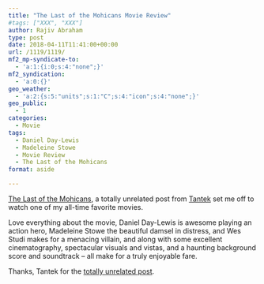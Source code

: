 ```yaml
---
title: "The Last of the Mohicans Movie Review"
#tags: ["XXX", "XXX"]
author: Rajiv Abraham
type: post
date: 2018-04-11T11:41:00+00:00
url: /1119/1119/
mf2_mp-syndicate-to:
  - 'a:1:{i:0;s:4:"none";}'
mf2_syndication:
  - 'a:0:{}'
geo_weather:
  - 'a:2:{s:5:"units";s:1:"C";s:4:"icon";s:4:"none";}'
geo_public:
  - 1
categories:
  - Movie
tags:
  - Daniel Day-Lewis
  - Madeleine Stowe
  - Movie Review
  - The Last of the Mohicans
format: aside

---
```

<a href="https://www.imdb.com/title/tt0104691/" target="_blank" rel="noopener">The Last of the Mohicans</a>, a totally unrelated post from <a href="https://micro.blog/t" target="_blank" rel="noopener">Tantek</a> set me off to watch one of my all-time favorite movies.

Love everything about the movie, Daniel Day-Lewis is awesome playing an action hero, Madeleine Stowe the beautiful damsel in distress, and Wes Studi makes for a menacing villain, and along with some excellent cinematography, spectacular visuals and vistas, and a haunting background score and soundtrack &#8211; all make for a truly enjoyable fare.

Thanks, Tantek for the <a href="http://tantek.com/2018/100/t1/editor-css-2-1" target="_blank" rel="noopener">totally unrelated post</a>.